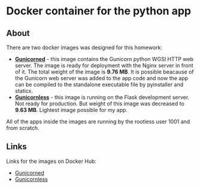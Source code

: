 # Docker container for the python app

## About 
There are two docker images was designed for this homework: 

* <b>[Gunicorned](gunicorned%20image)</b> - this image contains the Gunicorn python WGSI HTTP web server. The image is ready for deployment with the Nginx server in front of it. The total weight of the image is <b>9.76 MB</b>. It is possible beacause of the Gunicorn web server was added to the app code and now the app can be compiled to the standalone executable file by pyinstaller and staticx.
* <b>[Gunicornless](gunicornless%20image)</b> - this image is running on the Flask development server. Not ready for production. But weight of this image was decreased to <b>9.63 MB</b>. Lightest image possible for my app.

All of the apps inside the images are running by the rootless user 1001 and from scratch.

## Links 
Links for the images on Docker Hub:

* [Gunicorned](https://hub.docker.com/repository/docker/ivanlevitan/gunicorned)
* [Gunicornless](https://hub.docker.com/repository/docker/ivanlevitan/gunicornless)